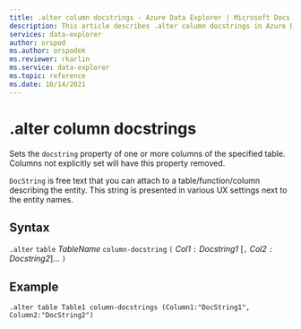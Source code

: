 ```yaml
---
title: .alter column docstrings - Azure Data Explorer | Microsoft Docs
description: This article describes .alter column docstrings in Azure Data Explorer.
services: data-explorer
author: orspod
ms.author: orspodek
ms.reviewer: rkarlin
ms.service: data-explorer
ms.topic: reference
ms.date: 10/14/2021
---
```

# .alter column docstrings

Sets the `docstring` property of one or more columns of the specified table.  Columns not explicitly set will have this property removed.

`DocString` is free text that you can attach to a table/function/column describing the entity. This string is presented in various UX settings next to the entity names.

## Syntax

`.alter` `table` *TableName* `column-docstring` `(` *Col1* `:` *Docstring1* [`,` *Col2* `:` *Docstring2*]... `)`

## Example 

```kusto
.alter table Table1 column-docstrings (Column1:"DocString1", Column2:"DocString2")
```
